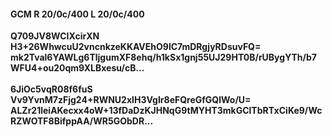 #### GCM R 20/0c/400 L 20/0c/400
**Q709JV8WCIXcirXN**<br/>**H3+26WhwcuU2vncnkzeKKAVEhO9lC7mDRgjyRDsuvFQ=**<br/>**mk2Tval6YAWLg6TljgumXF8ehq/h1kSx1gnj55UJ29HT0B/rUBygYTh/b7WFU4+ou20qm9XLBxesu/cB...**<br/><br/>
**6JiOc5vqR08f6fuS**<br/>**Vv9YvnM7zFjg24+RWNU2xIH3VgIr8eFQreGfGQlWo/U=**<br/>**ALZr21leiAKecxx4oW+13fDaDzKJHNqG9tMYHT3mkGClTbRTxCiKe9/WcRZWOTF8BifppAA/WR5GObDR...**